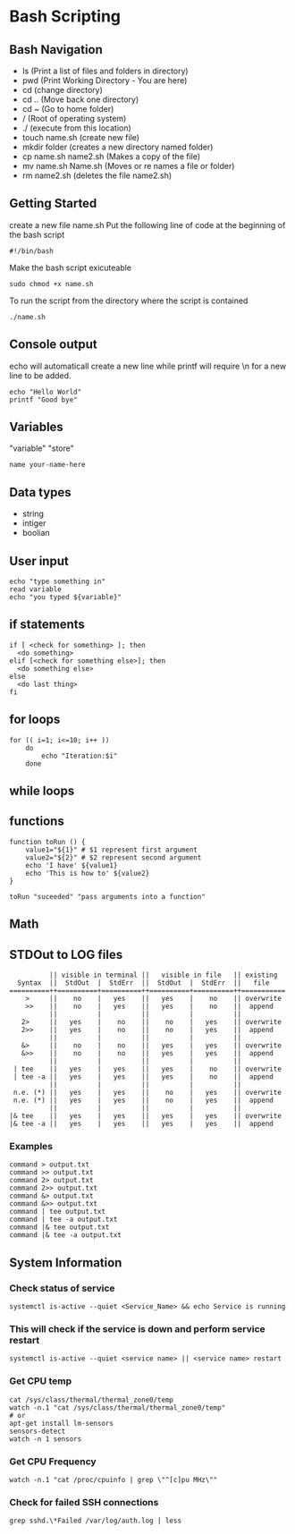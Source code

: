 # Bash Scripting

## Bash Navigation
- ls (Print a list of files and folders in directory)
- pwd (Print Working Directory - You are here)
- cd (change directory)
- cd .. (Move back one directory)
- cd ~ (Go to home folder)
- / (Root of operating system)
- ./ (execute from this location)
- touch name.sh (create new file)
- mkdir folder (creates a new directory named folder)
- cp name.sh name2.sh (Makes a copy of the file)
- mv name.sh Name.sh (Moves or re names a file or folder)
- rm name2.sh (deletes the file name2.sh)


## Getting Started
create a new file name.sh
Put the following line of code at the beginning of the bash script
```
#!/bin/bash
```
Make the bash script exicuteable
```
sudo chmod +x name.sh
```
To run the script from the directory where the script is contained
```
./name.sh
```

## Console output
echo will automaticall create a new line while printf will require \n for a new line to be added.
```
echo "Hello World"
printf "Good bye"
```

## Variables
"variable" "store"
```
name your-name-here

```

## Data types
- string
- intiger
- boolian

## User input
```
echo "type something in"
read variable
echo "you typed ${variable}"
```

## if statements
```
if [ <check for something> ]; then
  <do something>
elif [<check for something else>]; then
  <do something else>
else
  <do last thing>
fi
```

## for loops
```
for (( i=1; i<=10; i++ ))
    do
        echo "Iteration:$i"
    done
```

## while loops

## functions
```
function toRun () {
    value1="${1}" # $1 represent first argument
    value2="${2}" # $2 represent second argument
    echo 'I have' ${value1}
    echo 'This is how to' ${value2}
}

toRun "suceeded" "pass arguments into a function"
```

## Math

## STDOut to LOG files
```
          || visible in terminal ||   visible in file   || existing
  Syntax  ||  StdOut  |  StdErr  ||  StdOut  |  StdErr  ||   file   
==========++==========+==========++==========+==========++===========
    >     ||    no    |   yes    ||   yes    |    no    || overwrite
    >>    ||    no    |   yes    ||   yes    |    no    ||  append
          ||          |          ||          |          ||
   2>     ||   yes    |    no    ||    no    |   yes    || overwrite
   2>>    ||   yes    |    no    ||    no    |   yes    ||  append
          ||          |          ||          |          ||
   &>     ||    no    |    no    ||   yes    |   yes    || overwrite
   &>>    ||    no    |    no    ||   yes    |   yes    ||  append
          ||          |          ||          |          ||
 | tee    ||   yes    |   yes    ||   yes    |    no    || overwrite
 | tee -a ||   yes    |   yes    ||   yes    |    no    ||  append
          ||          |          ||          |          ||
 n.e. (*) ||   yes    |   yes    ||    no    |   yes    || overwrite
 n.e. (*) ||   yes    |   yes    ||    no    |   yes    ||  append
          ||          |          ||          |          ||
|& tee    ||   yes    |   yes    ||   yes    |   yes    || overwrite
|& tee -a ||   yes    |   yes    ||   yes    |   yes    ||  append
```

### Examples
```
command > output.txt
command >> output.txt
command 2> output.txt
command 2>> output.txt
command &> output.txt
command &>> output.txt
command | tee output.txt
command | tee -a output.txt
command |& tee output.txt
command |& tee -a output.txt
```

## System Information

### Check status of service
```
systemctl is-active --quiet <Service_Name> && echo Service is running
```

### This will check if the service is down and perform service restart
```
systemctl is-active --quiet <service name> || <service name> restart
```

### Get CPU temp
```
cat /sys/class/thermal/thermal_zone0/temp
watch -n.1 "cat /sys/class/thermal/thermal_zone0/temp"
# or
apt-get install lm-sensors
sensors-detect
watch -n 1 sensors
```

### Get CPU Frequency
```
watch -n.1 "cat /proc/cpuinfo | grep \"^[c]pu MHz\""
```

### Check for failed SSH connections
```
grep sshd.\*Failed /var/log/auth.log | less
```